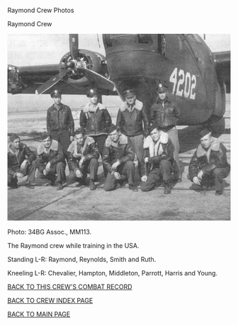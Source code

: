 
Raymond Crew Photos






 




Raymond Crew  
  

![](Raymond.jpg)  

Photo: 34BG Assoc., MM113.  

The Raymond crew while training in the USA.  

Standing L-R: Raymond, Reynolds, Smith and Ruth.  

Kneeling L-R: Chevalier, Hampton, Middleton, Parrott, Harris and Young.  

  

[BACK TO THIS CREW'S COMBAT RECORD](crews/Raymond.md)  

[BACK TO CREW INDEX PAGE](000crews.md)  

[BACK TO MAIN PAGE](index.html)


